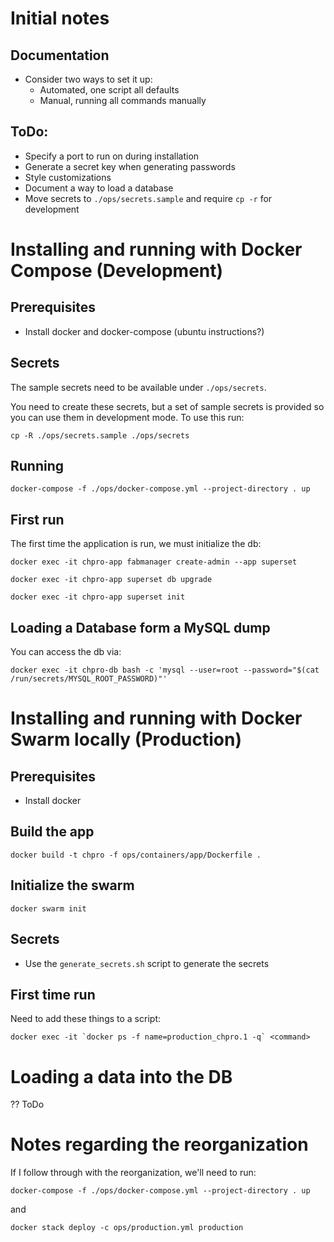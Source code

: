# Initial notes

## Documentation

 * Consider two ways to set it up:
   - Automated, one script all defaults
   - Manual, running all commands manually

## ToDo:

 * Specify a port to run on during installation
 * Generate a secret key when generating passwords
 * Style customizations
 * Document a way to load a database
 * Move secrets to `./ops/secrets.sample` and require `cp -r` for
   development

# Installing and running with Docker Compose (Development)

## Prerequisites

 * Install docker and docker-compose (ubuntu instructions?)

## Secrets

The sample secrets need to be available under `./ops/secrets`.

You need to create these secrets, but a set of sample secrets is
provided so you can use them in development mode. To use this run:

`cp -R ./ops/secrets.sample ./ops/secrets`


## Running

`docker-compose -f ./ops/docker-compose.yml --project-directory . up`

## First run

The first time the application is run, we must initialize the db:

`docker exec -it chpro-app fabmanager create-admin --app superset`

`docker exec -it chpro-app superset db upgrade`

`docker exec -it chpro-app superset init`

## Loading a Database form a MySQL dump

You can access the db via:

`docker exec -it chpro-db bash -c 'mysql --user=root --password="$(cat /run/secrets/MYSQL_ROOT_PASSWORD)"'`

# Installing and running with Docker Swarm locally (Production)

## Prerequisites

 * Install docker

## Build the app

`docker build -t chpro -f ops/containers/app/Dockerfile .`

## Initialize the swarm

`docker swarm init`

## Secrets

 * Use the `generate_secrets.sh` script to generate the secrets

## First time run

Need to add these things to a script:

``docker exec -it `docker ps -f name=production_chpro.1 -q` <command>``

# Loading a data into the DB

?? ToDo

# Notes regarding the reorganization

If I follow through with the reorganization, we'll need to run:

`docker-compose -f ./ops/docker-compose.yml --project-directory . up`

and

`docker stack deploy -c ops/production.yml production`
